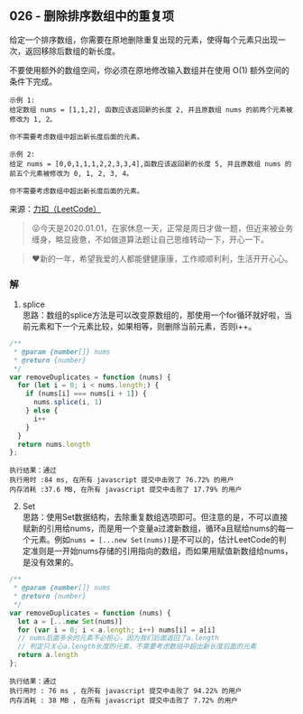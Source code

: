 ## 026 - 删除排序数组中的重复项
给定一个排序数组，你需要在原地删除重复出现的元素，使得每个元素只出现一次，返回移除后数组的新长度。

不要使用额外的数组空间，你必须在原地修改输入数组并在使用 O(1) 额外空间的条件下完成。
```
示例 1:
给定数组 nums = [1,1,2], 函数应该返回新的长度 2, 并且原数组 nums 的前两个元素被修改为 1, 2。 

你不需要考虑数组中超出新长度后面的元素。
```
```
示例 2:
给定 nums = [0,0,1,1,1,2,2,3,3,4],函数应该返回新的长度 5, 并且原数组 nums 的前五个元素被修改为 0, 1, 2, 3, 4。

你不需要考虑数组中超出新长度后面的元素。
```
来源：[力扣（LeetCode）](https://leetcode-cn.com/problems/remove-duplicates-from-sorted-array)

> :stuck_out_tongue_closed_eyes:今天是2020.01.01，在家休息一天，正常是周日才做一题，但近来被业务缠身，略显疲惫，不如做道算法题让自己思维转动一下，开心一下。

> :heart:新的一年，希望我爱的人都能健健康康，工作顺顺利利，生活开开心心。

### 解
1. splice  
思路：数组的splice方法是可以改变原数组的，那使用一个for循环就好啦，当前元素和下一个元素比较，如果相等，则删除当前元素，否则i++。
```js
/**
 * @param {number[]} nums
 * @return {number}
 */
var removeDuplicates = function (nums) {
  for (let i = 0; i < nums.length;) {
    if (nums[i] === nums[i + 1]) {
      nums.splice(i, 1)
    } else {
      i++
    }
  }
  return nums.length
};
```
```
执行结果：通过
执行用时 :84 ms, 在所有 javascript 提交中击败了 76.72% 的用户
内存消耗 :37.6 MB, 在所有 javascript 提交中击败了 17.79% 的用户
```

2. Set  
思路：使用Set数据结构，去除重复数组选项即可。但注意的是，不可以直接赋新的引用给nums，而是用一个变量a过渡新数组，循环a且赋给nums的每一个元素。例如```nums = [...new Set(nums)]```是不可以的，估计LeetCode的判定准则是一开始nums存储的引用指向的数组，而如果用赋值新数组给nums，是没有效果的。
```js
/**
 * @param {number[]} nums
 * @return {number}
 */
var removeDuplicates = function (nums) {
  let a = [...new Set(nums)]
  for (var i = 0; i < a.length; i++) nums[i] = a[i]
  // nums后面多余的元素不必担心，因为我们后面返回了a.length
  // 判定只关心a.length长度的元素，不需要考虑数组中超出新长度后面的元素
  return a.length
};
```
```
执行结果：通过
执行用时 : 76 ms , 在所有 javascript 提交中击败了 94.22% 的用户
内存消耗 : 38 MB , 在所有 javascript 提交中击败了 7.72% 的用户
```
